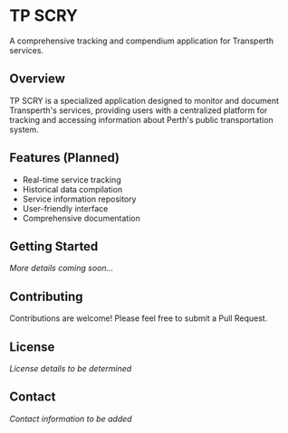 # TP SCRY

A comprehensive tracking and compendium application for Transperth services.

## Overview

TP SCRY is a specialized application designed to monitor and document Transperth's services, providing users with a centralized platform for tracking and accessing information about Perth's public transportation system.

## Features (Planned)

- Real-time service tracking
- Historical data compilation
- Service information repository
- User-friendly interface
- Comprehensive documentation

## Getting Started

*More details coming soon...*

## Contributing

Contributions are welcome! Please feel free to submit a Pull Request.

## License

*License details to be determined*

## Contact

*Contact information to be added*



 
